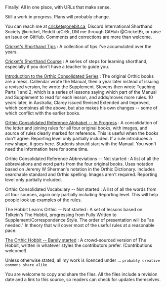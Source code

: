 Finally! All in one place, with URLs that make sense.

Still a work in progress. Plans will probably change.

You can reach me at cricket@onebit.ca, Discord International Shorthand Society @cricket, Reddit u/CrBr, DM me through GitHub @CricketBr, or raise an issue on GitHub. Comments and corrections are more than welcome.

[Cricket's Shorthand Tips](cr-shorthand-tips.md)
: A collection of tips I've accumulated over the years.

[Cricket's Shorthand Course](cr-shorthand-course.md)
: A series of steps for learning shorthand, especially if you don't have a teacher to guide you.

[Introduction to the Orthic Consolidated Series](orth-cnsl-intro.md)
: The original Orthic books are a mess. Callendar wrote the Manual, then a year later instead of issuing a revised version, he wrote the Supplement. Stevens then wrote Teaching Parts 1 and 2, which is a series of lessons saying which part of the Manual and Supplement to read for each lesson, and adds/moves more rules. 10 years later, in Australia, Clarey issued Revised Extended and Improved, which combines all the above, but also makes his own changes -- some of which conflict with the earlier books.

[Orthic Consolidated Reference Alphabet -- In Progress](orth-cnsl-ref-alph.md)
: A consolidation of the letter and joining rules for all four original books, with images, and source of rules clearly marked for reference. This is useful when the books don't agree. Reporting level only partially included. If a rule introduces a new shape, it goes here. Students should start with the Manual. You won't need the information here for some time.

Orthic Consolidated Reference Abbreviations -- Not started
: A list of all the abbreviations and word parts from the four original books. Uses notation based on Jeremy W Sherman's notation in the Orthic Dictionary. Includes searchable standard and Orthic spelling. Images aren't required. Reporting level only partially included.

Orthic Consolidated Vocabulary -- Not started
: A list of all the words from all four sources, again only partially including Reporting level. This will help people look up examples of the rules.

The Hobbit Learns Orthic -- Not started
: A set of lessons based on Tolkein's The Hobbit, progressing from Fully Written to Supplement/Correspondence Style. The order of presentation will be "as needed." In theory that will cover most of the useful rules at a reasonable pace.

[The Orthic Hobbit -- Barely started](orth-hobbit.md)
: A crowd-sourced version of The Hobbit, written in whatever styles the contributors prefer. (Contributions welcome!)


Unless otherwise stated, all my work is licenced under ...
``` probably creative commons share alike ```

You are welcome to copy and share the files. All the files include a revision date and a link to this source, so readers can check for updates themselves.



